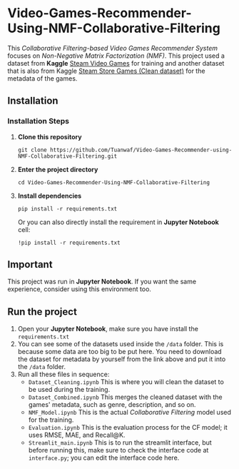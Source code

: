 # Video-Games-Recommender-Using-NMF-Collaborative-Filtering

This *Collaborative Filtering-based Video Games Recommender System* focuses on *Non-Negative Matrix Factorization (NMF)*. This project used a dataset from **Kaggle** [Steam Video Games](https://www.kaggle.com/datasets/tamber/steam-video-games "Get Dataset Here") for training and another dataset that is also from Kaggle [Steam Store Games (Clean dataset)](https://www.kaggle.com/datasets/tamber/steam-video-games "Get Dataset Here") for the metadata of the games. 

## Installation  

### Installation Steps  

1. **Clone this repository**  
   ```
   git clone https://github.com/Tuanwaf/Video-Games-Recommender-using-NMF-Collaborative-Filtering.git
   ```
   
2. **Enter the project directory**
   ```
   cd Video-Games-Recommender-Using-NMF-Collaborative-Filtering
   ```
   
3. **Install dependencies**
   ```
   pip install -r requirements.txt
   ```

   Or you can also directly install the requirement in **Jupyter Notebook** cell:
   
   ```
   !pip install -r requirements.txt
   ```

## Important

This project was run in **Jupyter Notebook**. If you want the same experience, consider using this environment too.

## Run the project

1. Open your **Jupyter Notebook**, make sure you have install the ```requirements.txt```
2. You can see some of the datasets used inside the ```/data``` folder. This is because some data are too big to be put here. You need to download the dataset for metadata by yourself from the link above and put it into the ```/data``` folder.
3. Run all these files in sequence:
   - ```Dataset_Cleaning.ipynb``` This is where you will clean the dataset to be used during the training.
   - ```Dataset_Combined.ipynb``` This merges the cleaned dataset with the games' metadata, such as genre, description, and so on.
   - ```NMF_Model.ipynb``` This is the actual *Collaborative Filtering* model used for the training.
   - ```Evaluation.ipynb``` This is the evaluation process for the CF model; it uses RMSE, MAE, and Recall@K.
   - ```Streamlit_main.ipynb``` This is to run the streamlit interface, but before running this, make sure to check the interface code at ```interface.py```; you can edit the interface code here.
